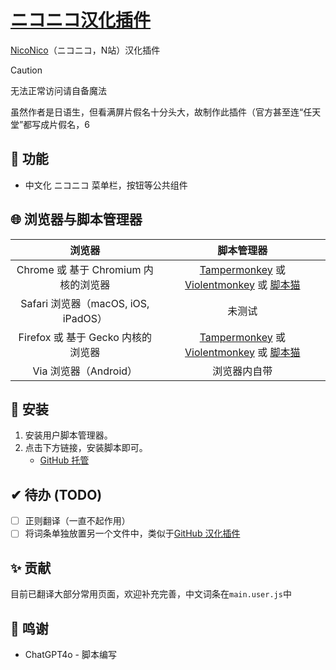 # [ニコニコ汉化插件][repo-url]
[NicoNico](https://www.nicovideo.jp/)（ニコニコ，N站）汉化插件

> [!caution]
>
> 无法正常访问请自备魔法

虽然作者是日语生，但看满屏片假名十分头大，故制作此插件（官方甚至连“任天堂”都写成片假名，6

## 🚩 功能

- 中文化 ニコニコ 菜单栏，按钮等公共组件

## 🌐 浏览器与脚本管理器

浏览器                               | 脚本管理器
:----------------------------------: | :---------:
Chrome 或 基于 Chromium 内核的浏览器 | [Tampermonkey][Tampermonkey] 或 [Violentmonkey][Violentmonkey] 或 [脚本猫][脚本猫]
Safari 浏览器（macOS, iOS, iPadOS）  | <!--[Macaque][Macaque] 或 [Stay][Stay]-->未测试
Firefox 或 基于 Gecko 内核的浏览器   | [Tampermonkey][Tampermonkey] 或 [Violentmonkey][Violentmonkey] 或 [脚本猫][脚本猫]
Via 浏览器（Android）                | 浏览器内自带

## 💽 安装

1. 安装用户脚本管理器。
2. 点击下方链接，安装脚本即可。
    - [GitHub 托管][main.user.js]

## ✔ 待办 (TODO)
- [ ] 正则翻译（一直不起作用）
- [ ] 将词条单独放置另一个文件中，类似于[GitHub 汉化插件](https://github.com/maboloshi/github-chinese)

## ✨ 贡献

目前已翻译大部分常用页面，欢迎补充完善，中文词条在`main.user.js`中

## 💝 鸣谢

- ChatGPT4o - 脚本编写

[repo-url]: https://github.com/TC999/niconico-chinese

[Tampermonkey]: http://tampermonkey.net/ "篡改猴"
[Violentmonkey]: https://violentmonkey.github.io/ "暴力猴"
[Macaque]: https://macaque.app/ "猕猴"
[Stay]: https://apps.apple.com/cn/app/stay-for-safari-%E6%B5%8F%E8%A7%88%E5%99%A8%E4%BC%B4%E4%BE%A3/id1591620171 "Stay"
[脚本猫]: https://scriptcat.org/ "脚本猫"

[main.user.js]: https://raw.githubusercontent.com/TC999/niconico-chinese/main/main.user.js "GitHub 托管"